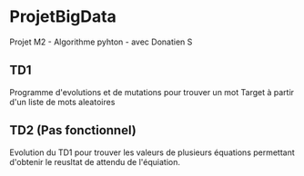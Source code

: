 # ProjetBigData
Projet M2 - Algorithme pyhton - avec Donatien S

## TD1
Programme d'evolutions et de mutations pour trouver un mot Target à partir d'un liste de mots aleatoires

## TD2 (Pas fonctionnel)
Evolution du TD1 pour trouver les valeurs de plusieurs équations permettant d'obtenir le reusltat de attendu de l'équiation.
